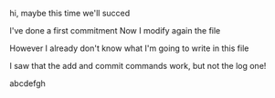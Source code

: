 hi, maybe this time we'll succed

I've done a first commitment
Now I modify again the file

However I already don't know what I'm going to write in this file

I saw that the add and commit commands work, but not the log one!

abcdefgh
